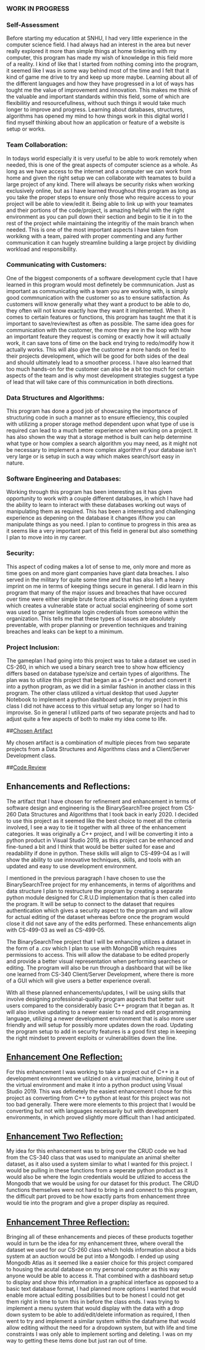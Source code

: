 ### WORK IN PROGRESS

### Self-Assessment 

Before starting my education at SNHU, I had very little experience in the computer science field. I had always had an interest in the area but never really explored it more than simple things at home tinkering with my computer, this program has made my wish of knowledge in this field more of a reality. I kind of like that I started from nothing coming into the program, it seemed like I was in some way behind most of the time and I felt that it kind of game me drive to try and keep up more maybe. Learning about all of the different languages and how they have progressed in a lot of ways has tought me the value of improvement and innovation. This makes me think of the valuable and important standards within this field, some of which are flexibilitiy and resourcefullness, without such things it would take much longer to improve and progress. Learning about databases, structures, algorithms has opened my mind to how things work in this digital world I find myself thinking about how an application or feature of a website is setup or works. 

### Team Collaboration:
In todays world especially it is very useful to be able to work remotely when needed, this is one of the great aspects of computer science as a whole. As long as we have access to the internet and a computer we can work from home and given the right setup we can collaborate with teamates to build a large project of any kind. There will always be security risks when working exclusively online, but as I have learned throughout this program as long as you take the proper steps to ensure only those who require access to your project will be able to view/edit it. Being able to link up with your teamates and their portions of the code/project, is amazing helpful with the right environment as you can pull down their section and begin to tie it in to the rest of the project while maintaining the integritiy of the main branch when needed. This is one of the most important aspects I have taken from workikng with a team, paired with proper commenting and any further communication it can hugely streamline building a large project by dividiing workload and responsibility. 

### Communicating with Customers:
One of the biggest components of a software development cycle that I have learned in this program would most definetely be commnunication. Just as important as communicating with a team you are working with, is simply good commnunication with the customer so as to ensure satisfaction. As customers will know generally what they want a product to be able to do, they often will not know exactly how they want it implemented. When it comes to certain features or functions, this program has taught me that it is important to save/review/test as often as possible. The same idea goes for communication with the customer, the more they are in the loop with how an important feature they request is coming or exactly how it will actually work, it can save tons of time on the back end trying to redo/modify how it actually works. This will also give the customer a more hands on feel to their projects development, which will be good for both sides of the deal and should ultimately lead to a smoother process. I have also learned that too much hands-on for the customer can also be a bit too much for certain aspects of the team and is why most development strategies suggest a type of lead that will take care of this communication in both directions.

### Data Structures and Algorithms:
This program has done a good job of showcasing the importance of structuring code in such a manner as to ensure effieciency, this coupled with utilizing a proper storage method dependent upon what type of use is required can lead to a much better experience when working on a project. It has also shown the way that a storage method is built can help determine what type or how complex a search algorithm you may need, as it might not be necessary to implement a more complex algorithm if your database isn't very large or is setup in such a way which makes search/sort easy in nature.

### Software Engineering and Databases:
Working through this program has been interesting as it has given opportunity to work with a couple different databases, in which I have had the ability to learn to interact with these databases working out ways of manipulating them as required. This has been a interesting and challenging experience as depening on the database it changes if/how you can manipulate things as you need. I plan to continue to progress in this area as it seems like a very important part of this field in general but also something I plan to move into in my career.

### Security:
This aspect of coding makes a lot of sense to me, only more and more as time goes on and more giant companies have giant data breaches. I also served in the military for quite some time and that has also left a heavy imprint on me in terms of keeping things secure in general. I did learn in this program that many of the major issues and breaches that have occured over time were either simple brute force attacks which bring down a system which creates a vulnerable state or actual social engineering of some sort was used to garner legitimate login credentials from someone within the organization. This tells me that these types of issues are absolutely preventable, with proper planning or prevention techniques and training breaches and leaks can be kept to a minimum.

### Project Inclusion:
The gameplan I had going into this project was to take a dataset we used in CS-260, in which we used a binary search tree to show how efficiency differs based on database type/size and certain types of algorithms. The plan was to utilize this project that began as a C++ product and convert it into a python program, as we did in a similar fashion in another class in this program. The other class utilized a virtual desktop that used Jupyter Notebook to implement a python dashboard setup, for my project in this class I did not have access to this virtual setup any longer so I had to improvise. So in general I utilized parts of two separate projects and had to adjust quite a few aspects of both to make my idea come to life.

##[Chosen Artifact](https://github.com/dosty913/dostyCSePort/tree/gh-pages/Project%20Artifact%20Originals)

My chosen artifact is a combination of multiple pieces from two separate projects from a Data Structures and Algorithms class and a Client/Server Development class.

##[Code Review](https://youtu.be/SC0m1rEngxs)

## Enhancements and Reflections:

The artifact that I have chosen for refinement and enhancement in terms of software design and engineering is the BinarySearchTree project from CS-260 Data Structures and Algorithms that I took back in early 2020. I decided to use this project as it seemed like the best choice to meet all the criteria involved, I see a way to tie it together with all three of the enhancement categories. It was originally a C++ project, and I will be converting it into a python product in Visual Studio 2019, as this project can be enhanced and fine-tuned a bit and I think that would be better suited for ease and readability if done in python. These skills will align to CS-499-04 as I will show the ability to use innovative techniques, skills, and tools with an updated and easy to use development environment.

I mentioned in the previous paragraph I have chosen to use the BinarySearchTree project for my enhancements, in terms of algorithms and data structure I plan to restructure the program by creating a separate python module designed for C.R.U.D implementation that is then called into the program. It will be setup to connect to the dataset that requires authentication which gives a security aspect to the program and will allow for actual editing of the dataset whereas before once the program would close it did not save any of the edits performed. These enhancements align with CS-499-03 as well as CS-499-05.

The BinarySearchTree project that I will be enhancing utilizes a dataset in the form of a .csv which I plan to use with MongoDB which requires permissions to access. This will allow the database to be edited properly and provide a better visual representation when performing searches or editing. The program will also be run through a dashboard that will be like one learned from CS-340 Client/Server Development, where there is more of a GUI which will give users a better experience overall.

With all these planned enhancements/updates, I will be using skills that involve designing professional-quality program aspects that better suit users compared to the considerably basic C++ program that it began as. It will also involve updating to a newer easier to read and edit programming language, utilizing a newer development environment that is also more user friendly and will setup for possibly more updates down the road. Updating the program setup to add in security features is a good first step in keeping the right mindset to prevent exploits or vulnerabilities down the line.

## [Enhancement One Reflection:](https://github.com/dosty913/dostyCSePort/tree/gh-pages/Ostrin%20eBids%20Project%20%20Milestone%20Two)
For this enhancement I was working to take a project out of C++ in a development environment we utilzied on a virtual machine, brining it out of the virtual environment and make it into a python product using Visual Studio 2019. This was definetely the easiest enhancement I chose for this project as converting from C++ to python at least for this project was not too bad generally. There were more elements to this project that I would be converting but not with languages necessarily but with development environments, in which proved slightly more difficult than I had anticipated.

## [Enhancement Two Reflection:](https://github.com/dosty913/dostyCSePort/tree/gh-pages/Ostrin%20eBids%20Project%20%20Milestone%20Three)
My idea for this enhancement was to bring over the CRUD code we had from the CS-340 class that was used to manipulate an animal shelter dataset, as it also used a system similar to what I wanted for this project. I would be pulling in these functions from a seperate python product as it would also be where the login credentials would be utlizied to access the Mongodb that we would be using for our dataset for this product. The CRUD functions themselves were not hard to bring in and connect to this program, the difficult part proved to be how exactly parts from enhancement three would tie into the program and give a proper display as required.

## [Enhancement Three Reflection:](https://github.com/dosty913/dostyCSePort/tree/gh-pages/Ostrin%20eBids%20Project%20%20Milestone%20Four)
Bringing all of these enhancements and pieces of these products together would in turn be the idea for my enhancement three, where overall the dataset we used for our CS-260 class which holds information about a bids system at an auction would be put into a Mongodb. I ended up using Mongodb Atlas as it seemed like a easier choice for this project compared to housing the acutal database on my personal computer as this way anyone would be able to access it. That combined with a dashboard setup to display and show this information in a graphical interface as opposed to a basic text database format, I had planned more options I wanted that would enable more actual editing possibilities but to be honest I could not get them right in time to turn this in before the class ends. I was trying to implement a menu system that would display with the data with a drop down system to be able to add/edit/delete information as required, I then went to try and implement a similar system within the dataframe that would allow editing without the need for a dropdown system, but with life and time constraints I was only able to implement sorting and deleting. I was on my way to getting these items done but just ran out of time.
